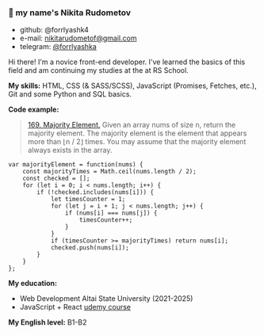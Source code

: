 ### 👋 my name's Nikita Rudometov

- github: @forrlyashk4
- e-mail: [nikitarudometof@gmail.com](mailto:nikitarudometof@gmail.com)
- telegram: [@forrlyashka](https://www.t.me/forrlyashka)

Hi there! I'm a novice front-end developer. I've learned
the basics of this field and am continuing my studies at the
at RS School.

**My skills:** HTML, CSS (& SASS/SCSS), JavaScript
(Promises, Fetches, etc.), Git and some Python and SQL
basics.

**Code example:**
> [169. Majority Element.](https://leetcode.com/problems/majority-element/description/?envType=study-plan-v2&envId=top-interview-150)
> Given an array nums of size n, return the majority element.
> The majority element is the element that appears more
> than ⌊n / 2⌋ times. You may assume that the majority element
> always exists in the array.

```
var majorityElement = function(nums) {
    const majorityTimes = Math.ceil(nums.length / 2);
    const checked = [];
    for (let i = 0; i < nums.length; i++) {
        if (!checked.includes(nums[i])) {
            let timesCounter = 1;
            for (let j = i + 1; j < nums.length; j++) {
                if (nums[i] === nums[j]) {
                    timesCounter++;
                }
            }
            if (timesCounter >= majorityTimes) return nums[i];
            checked.push(nums[i]);
        }
    }
};
```

**My education:**
- Web Development
  Altai State University (2021-2025)
- JavaScript + React
  [udemy course](https://www.udemy.com/course/javascript_full/)

**My English level:** B1-B2